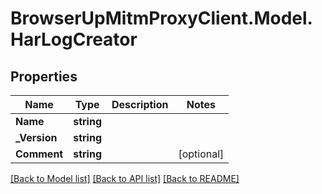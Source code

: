 # BrowserUpMitmProxyClient.Model.HarLogCreator

## Properties

Name | Type | Description | Notes
------------ | ------------- | ------------- | -------------
**Name** | **string** |  | 
**_Version** | **string** |  | 
**Comment** | **string** |  | [optional] 

[[Back to Model list]](../README.md#documentation-for-models) [[Back to API list]](../README.md#documentation-for-api-endpoints) [[Back to README]](../README.md)


